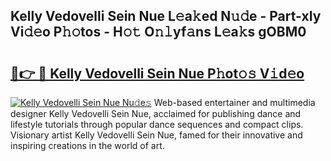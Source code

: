 ## Kelly Vedovelli Sein Nue L𝚎a𝚔ed N𝚞𝚍e - Part-xIy Vi𝚍𝚎o P𝚑𝚘tos - H𝚘𝚝 O𝚗𝚕yf𝚊ns L𝚎a𝚔s gOBM0

# <h2><a href="http://kfd5dh.oniu.top/?m=Kelly+Vedovelli+Sein+Nue">🔗👉 🔴 Kelly Vedovelli Sein Nue P𝚑ot𝚘𝚜 V𝚒d𝚎o</a></h2>

[![Kelly Vedovelli Sein Nue Nu𝚍e𝚜](https://i.imgur.com/0qMVB7G.gif)](http://kfd5dh.oniu.top/?m=Kelly+Vedovelli+Sein+Nue)
Web-based entertainer and multimedia designer Kelly Vedovelli Sein Nue, acclaimed for publishing dance and lifestyle tutorials through popular dance sequences and compact clips. Visionary artist Kelly Vedovelli Sein Nue, famed for their innovative and inspiring creations in the world of art.  
